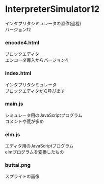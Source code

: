 # InterpreterSimulator12
インタプリタシミュレータの習作(過程)<br>
バージョン12<br>

### encode4.html
ブロックエディタ<br>
エンコーダ導入からバージョン4<br>

### index.html
インタプリタシミュレータ<br>
ブロックエディタから呼び出す<br>

### main.js
シミュレータ用のJavaScriptプログラム<br>
コメントや荒が多め<br>

### elm.js
エディタ用のJavaScriptプログラム<br>
elmプログラムを変換したもの<br>

### buttai.png
スプライトの画像<br>
